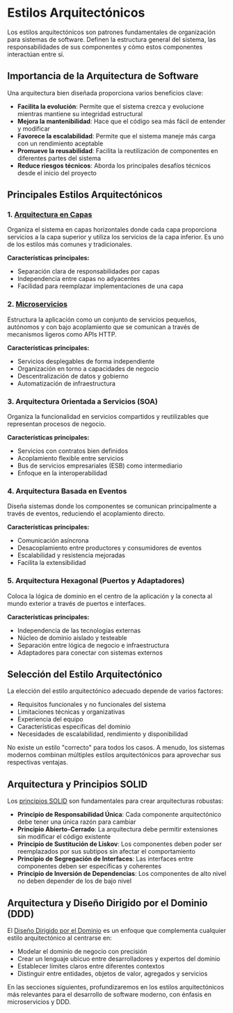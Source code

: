 # Estilos Arquitectónicos

Los estilos arquitectónicos son patrones fundamentales de organización para sistemas de software. Definen la estructura general del sistema, las responsabilidades de sus componentes y cómo estos componentes interactúan entre sí.

## Importancia de la Arquitectura de Software

Una arquitectura bien diseñada proporciona varios beneficios clave:

- **Facilita la evolución**: Permite que el sistema crezca y evolucione mientras mantiene su integridad estructural
- **Mejora la mantenibilidad**: Hace que el código sea más fácil de entender y modificar
- **Favorece la escalabilidad**: Permite que el sistema maneje más carga con un rendimiento aceptable
- **Promueve la reusabilidad**: Facilita la reutilización de componentes en diferentes partes del sistema
- **Reduce riesgos técnicos**: Aborda los principales desafíos técnicos desde el inicio del proyecto

## Principales Estilos Arquitectónicos

### 1. [Arquitectura en Capas](layered/layered.md)

Organiza el sistema en capas horizontales donde cada capa proporciona servicios a la capa superior y utiliza los servicios de la capa inferior. Es uno de los estilos más comunes y tradicionales.

**Características principales:**
- Separación clara de responsabilidades por capas
- Independencia entre capas no adyacentes
- Facilidad para reemplazar implementaciones de una capa

### 2. [Microservicios](microservices/index.md)

Estructura la aplicación como un conjunto de servicios pequeños, autónomos y con bajo acoplamiento que se comunican a través de mecanismos ligeros como APIs HTTP.

**Características principales:**
- Servicios desplegables de forma independiente
- Organización en torno a capacidades de negocio
- Descentralización de datos y gobierno
- Automatización de infraestructura

### 3. Arquitectura Orientada a Servicios (SOA)

Organiza la funcionalidad en servicios compartidos y reutilizables que representan procesos de negocio.

**Características principales:**
- Servicios con contratos bien definidos
- Acoplamiento flexible entre servicios
- Bus de servicios empresariales (ESB) como intermediario
- Enfoque en la interoperabilidad

### 4. Arquitectura Basada en Eventos

Diseña sistemas donde los componentes se comunican principalmente a través de eventos, reduciendo el acoplamiento directo.

**Características principales:**
- Comunicación asíncrona
- Desacoplamiento entre productores y consumidores de eventos
- Escalabilidad y resistencia mejoradas
- Facilita la extensibilidad

### 5. Arquitectura Hexagonal (Puertos y Adaptadores)

Coloca la lógica de dominio en el centro de la aplicación y la conecta al mundo exterior a través de puertos e interfaces.

**Características principales:**
- Independencia de las tecnologías externas
- Núcleo de dominio aislado y testeable
- Separación entre lógica de negocio e infraestructura
- Adaptadores para conectar con sistemas externos

## Selección del Estilo Arquitectónico

La elección del estilo arquitectónico adecuado depende de varios factores:

- Requisitos funcionales y no funcionales del sistema
- Limitaciones técnicas y organizativas
- Experiencia del equipo
- Características específicas del dominio
- Necesidades de escalabilidad, rendimiento y disponibilidad

No existe un estilo "correcto" para todos los casos. A menudo, los sistemas modernos combinan múltiples estilos arquitectónicos para aprovechar sus respectivas ventajas.

## Arquitectura y Principios SOLID

Los [principios SOLID](../solid/index.md) son fundamentales para crear arquitecturas robustas:

- **Principio de Responsabilidad Única**: Cada componente arquitectónico debe tener una única razón para cambiar
- **Principio Abierto-Cerrado**: La arquitectura debe permitir extensiones sin modificar el código existente
- **Principio de Sustitución de Liskov**: Los componentes deben poder ser reemplazados por sus subtipos sin afectar el comportamiento
- **Principio de Segregación de Interfaces**: Las interfaces entre componentes deben ser específicas y coherentes
- **Principio de Inversión de Dependencias**: Los componentes de alto nivel no deben depender de los de bajo nivel

## Arquitectura y Diseño Dirigido por el Dominio (DDD)

El [Diseño Dirigido por el Dominio](../ddd/index.md) es un enfoque que complementa cualquier estilo arquitectónico al centrarse en:

- Modelar el dominio de negocio con precisión
- Crear un lenguaje ubicuo entre desarrolladores y expertos del dominio
- Establecer límites claros entre diferentes contextos
- Distinguir entre entidades, objetos de valor, agregados y servicios

En las secciones siguientes, profundizaremos en los estilos arquitectónicos más relevantes para el desarrollo de software moderno, con énfasis en microservicios y DDD. 